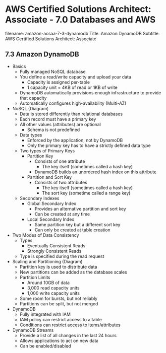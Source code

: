 AWS Certified Solutions Architect: Associate - 7.0 Databases and AWS
============================================================

filename: amazon-acsaa-7-3-dynamodb
Title: Amazon DynamoDB
Subtitle: AWS Certified Solutions Architect: Associate

7.3 Amazon DynamoDB
------------------------------------------------------------

* Basics
	+ Fully managed NoSQL database
	+ You define a read/write capacity and upload your data
		- Capacity is assigned per-table
		- 1 capacity unit = 4KB of read or 1KB of write
	+ DynamoDB automatically provisions enough infrastructure to provide that capacity
	+ Automatically configures high-availability (Multi-AZ)
* NoSQL (Diagram)
	+ Data is stored differently than relational databases
	+ Each record must have a primary key
	+ All other values (attributes) are optional
		- Schema is not predefined
	+ Data types
		- Enforced by the application, not by DynamoDB
		- Only the primary key has to have a strictly defined data type
	+ Two types of Primary Keys
		- Partition Key
			+ Consists of one attribute
				- The key itself (sometimes called a hash key)
			+ DynamoDB builds an unordered hash index on this attribute
		- Partition and Sort Key
			+ Consists of two attributes
				- The key itself (sometimes called a hash key)
				- The sort key (sometime called a range key)
	+ Secondary Indexes
		- Global Secondary Index
			+ Provides an alternative partition and sort key
			+ Can be created at any time
		- Local Secondary Index
			+ Same partition key but a different sort key
			+ Can only be created at table creation
* Two Modes of Data Consistency
	+ Types
		- Eventually Consistent Reads
		- Strongly Consistent Reads
	+ Type is specified during the read request
* Scaling and Partitioning (Diagram)
	+ Partition key is used to distribute data
	+ New partitions can be added as the database scales
	+ Partition Limits
		- Around 10GB of data
		- 3,000 read capacity units
		- 1,000 write capacity units
	+ Some room for bursts, but not reliably
	+ Partitions can be split, but not merged
* DynamoDB
	+ Fully integrated with IAM
	+ IAM policy can restrict access to a table
	+ Conditions can restrict access to items/attributes
* DynamoDB Streams
	+ Provide a list of all changes in the last 24 hours
	+ Allows applications to act on new data
	+ Can be enabled/disabled